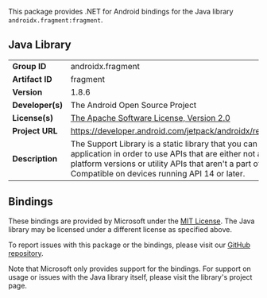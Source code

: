 This package provides .NET for Android bindings for the Java library `androidx.fragment:fragment`.

## Java Library

| | |
|-|-|
| **Group ID** | androidx.fragment |
| **Artifact ID** | fragment |
| **Version** | 1.8.6 |
| **Developer(s)** | The Android Open Source Project |
| **License(s)** | [The Apache Software License, Version 2.0](http://www.apache.org/licenses/LICENSE-2.0.txt) |
| **Project URL** | https://developer.android.com/jetpack/androidx/releases/fragment#1.8.6 |
| **Description** | The Support Library is a static library that you can add to your Android application in order to use APIs that are either not available for older platform versions or utility APIs that aren&#x27;t a part of the framework APIs. Compatible on devices running API 14 or later. |

## Bindings

These bindings are provided by Microsoft under the [MIT License](https://opensource.org/licenses/MIT). The Java
library may be licensed under a different license as specified above.

To report issues with this package or the bindings, please visit our [GitHub repository](https://aka.ms/android-libraries).

Note that Microsoft only provides support for the bindings. For support on
usage or issues with the Java library itself, please visit the library's project page.
